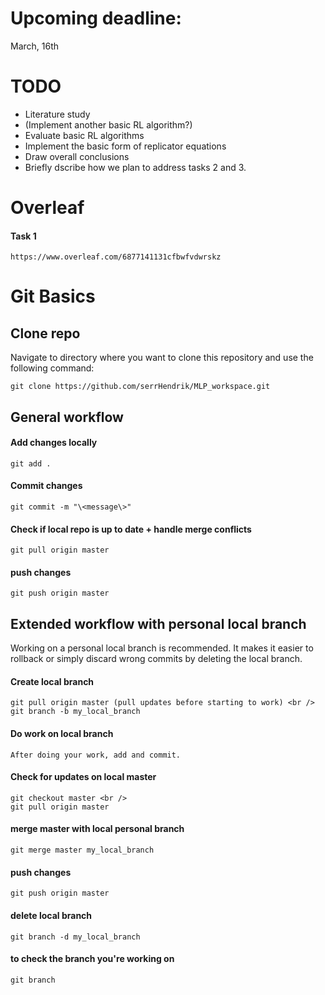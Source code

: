 # Upcoming deadline:
March, 16th
# TODO
* Literature study
* (Implement another basic RL algorithm?)
* Evaluate basic RL algorithms
* Implement the basic form of replicator equations
* Draw overall conclusions
* Briefly dscribe how we plan to address tasks 2 and 3.

# Overleaf
#### Task 1
    https://www.overleaf.com/6877141131cfbwfvdwrskz
# Git Basics
## Clone repo
Navigate to directory where you want to clone this repository and use the following command:

    git clone https://github.com/serrHendrik/MLP_workspace.git

## General workflow
#### Add changes locally
    git add .
#### Commit changes
    git commit -m "\<message\>"
#### Check if local repo is up to date + handle merge conflicts
    git pull origin master
#### push changes
    git push origin master


## Extended workflow with personal local branch
Working on a personal local branch is recommended. It makes it easier to rollback or simply discard wrong commits by deleting the local branch.
#### Create local branch
    git pull origin master (pull updates before starting to work) <br />
    git branch -b my_local_branch
#### Do work on local branch
    After doing your work, add and commit.
#### Check for updates on local master
    git checkout master <br />
    git pull origin master
#### merge master with local personal branch
    git merge master my_local_branch
#### push changes
    git push origin master
#### delete local branch
    git branch -d my_local_branch
#### to check the branch you're working on
    git branch
